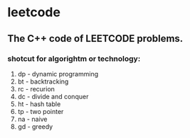 leetcode
========

## The C++ code of LEETCODE problems.

### shotcut for algorightm or technology:
1. dp - dynamic programming
1. bt - backtracking
1. rc - recurion
1. dc - divide and conquer
1. ht - hash table
1. tp - two pointer
1. na - naive
1. gd - greedy
